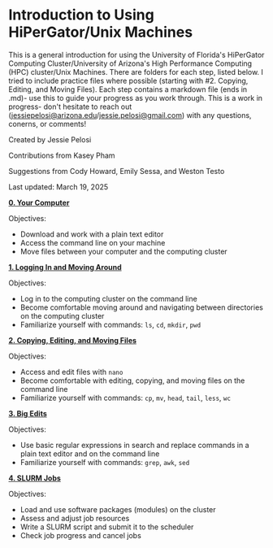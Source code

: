 # Introduction to Using HiPerGator/Unix Machines 

This is a general introduction for using the University of Florida's HiPerGator Computing Cluster/University of Arizona's High Performance Computing (HPC) cluster/Unix Machines. There are folders for each step, listed below. I tried to include practice files where possible (starting with #2. Copying, Editing, and Moving Files). Each step contains a markdown file (ends in .md)- use this to guide your progress as you work through. This is a work in progress- don't hesitate to reach out (jessiepelosi@arizona.edu/jessie.pelosi@gmail.com) with any questions, conerns, or comments! 

Created by Jessie Pelosi 

Contributions from Kasey Pham 

Suggestions from Cody Howard, Emily Sessa, and Weston Testo 

Last updated: March 19, 2025

<b>[0. Your Computer](https://github.com/jessiepelosi/hipergator_intro/blob/main/0.%20Your%20Computer/0.YourComputerTut.md) </b>

Objectives:  

 * Download and work with a plain text editor
 * Access the command line on your machine 
 * Move files between your computer and the computing cluster 

<b>[1. Logging In and Moving Around](https://github.com/jessiepelosi/hipergator_intro/blob/main/1.%20Logging%20In%20and%20Moving%20Around/1.LoggingInMovingAroundTut.md)</b> 

Objectives: 

  * Log in to the computing cluster on the command line 
  * Become comfortable moving around and navigating between directories on the computing cluster 
  * Familiarize yourself with commands: `ls`, `cd`, `mkdir`, `pwd`

<b>[2. Copying, Editing, and Moving Files](https://github.com/jessiepelosi/hipergator_intro/blob/main/2.CopyingEditingMovingAround/2.CopyingEditingMovingAroundTut.md) </b>

Objectives: 

  * Access and edit files with `nano`
  * Become comfortable with editing, copying, and moving files on the command line 
  * Familiarize yourself with commands: `cp`, `mv`, `head`, `tail`, `less`, `wc`

<b>[3. Big Edits](https://github.com/jessiepelosi/hipergator_intro/blob/main/3.BigEdits/3.BigEditsTut.md) </b> 

Objectives: 

  * Use basic regular expressions in search and replace commands in a plain text editor and on the command line 
  * Familiarize yourself with commands: `grep`, `awk`, `sed`

<b>[4. SLURM Jobs](https://github.com/jessiepelosi/hipergator_intro/blob/main/4.SLURMJobs/4.SLURMJobsTut.md) </b>

Objectives: 

  * Load and use software packages (modules) on the cluster 
  * Assess and adjust job resources
  * Write a SLURM script and submit it to the scheduler 
  * Check job progress and cancel jobs 
